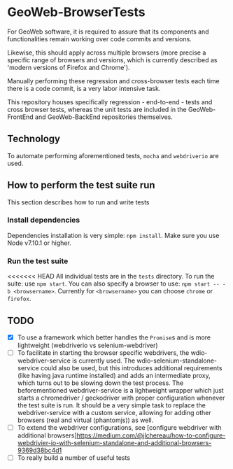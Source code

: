 # GeoWeb-BrowserTests
For GeoWeb software, it is required to assure that its components and functionalities remain working over code commits and versions.

Likewise, this should apply across multiple browsers (more precise a specific range of browsers and versions, which is currently described as 'modern versions of Firefox and Chrome').

Manually performing these regression and cross-browser tests each time there is a code commit, is a very labor intensive task.

This repository houses specifically regression - end-to-end - tests and cross browser tests, whereas the unit tests are included in the GeoWeb-FrontEnd and GeoWeb-BackEnd repositories themselves.

## Technology
To automate performing aforementioned tests, `mocha` and `webdriverio` are used.

## How to perform the test suite run
This section describes how to run and write tests

### Install dependencies
Dependencies installation is very simple: `npm install`. Make sure you use Node v7.10.1 or higher.

### Run the test suite
<<<<<<< HEAD
All individual tests are in the `tests` directory. To run the suite: use `npm start`. You can also specify a browser to use: `npm start -- -b <browsername>`. Currently for `<browsername>` you can choose `chrome` or `firefox`.

## TODO
- [x] To use a framework which better handles the `Promise`s and is more lightweight (webdriverio vs selenium-webdriver)
- [ ] To facilitate in starting the browser specific webdrivers, the wdio-webdriver-service is currently used. The wdio-selenium-standalone-service could also be used, but this introduces additional requirements (like having java runtime installed) and adds an intermediate proxy, which turns out to be slowing down the test process.
The beforementioned webdriver-service is a lightweight wrapper which just starts a chromedriver / geckodriver with proper configuration whenever the test suite is run. It should be a very simple task to replace the webdriver-service with a custom service, allowing for adding other browsers (real and virtual (phantomjs)) as well.
- [ ] To extend the webdriver configurations, see [configure webdriver with additional browsers]https://medium.com/@jlchereau/how-to-configure-webdrivier-io-with-selenium-standalone-and-additional-browsers-9369d38bc4d1
- [ ] To really build a number of useful tests
